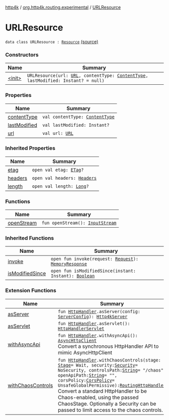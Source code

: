 [http4k](../../index.md) / [org.http4k.routing.experimental](../index.md) / [URLResource](./index.md)

# URLResource

`data class URLResource : `[`Resource`](../-resource/index.md) [(source)](https://github.com/http4k/http4k/blob/master/http4k-incubator/src/main/kotlin/org/http4k/routing/experimental/URLResource.kt#L8)

### Constructors

| Name | Summary |
|---|---|
| [&lt;init&gt;](-init-.md) | `URLResource(url: `[`URL`](http://docs.oracle.com/javase/6/docs/api/java/net/URL.html)`, contentType: `[`ContentType`](../../org.http4k.core/-content-type/index.md)`, lastModified: Instant? = null)` |

### Properties

| Name | Summary |
|---|---|
| [contentType](content-type.md) | `val contentType: `[`ContentType`](../../org.http4k.core/-content-type/index.md) |
| [lastModified](last-modified.md) | `val lastModified: Instant?` |
| [url](url.md) | `val url: `[`URL`](http://docs.oracle.com/javase/6/docs/api/java/net/URL.html) |

### Inherited Properties

| Name | Summary |
|---|---|
| [etag](../-resource/etag.md) | `open val etag: `[`ETag`](../../org.http4k.core.etag/-e-tag/index.md)`?` |
| [headers](../-resource/headers.md) | `open val headers: `[`Headers`](../../org.http4k.core/-headers.md) |
| [length](../-resource/length.md) | `open val length: `[`Long`](https://kotlinlang.org/api/latest/jvm/stdlib/kotlin/-long/index.html)`?` |

### Functions

| Name | Summary |
|---|---|
| [openStream](open-stream.md) | `fun openStream(): `[`InputStream`](http://docs.oracle.com/javase/6/docs/api/java/io/InputStream.html) |

### Inherited Functions

| Name | Summary |
|---|---|
| [invoke](../-resource/invoke.md) | `open fun invoke(request: `[`Request`](../../org.http4k.core/-request/index.md)`): `[`MemoryResponse`](../../org.http4k.core/-memory-response/index.md) |
| [isModifiedSince](../-resource/is-modified-since.md) | `open fun isModifiedSince(instant: Instant): `[`Boolean`](https://kotlinlang.org/api/latest/jvm/stdlib/kotlin/-boolean/index.html) |

### Extension Functions

| Name | Summary |
|---|---|
| [asServer](../../org.http4k.server/kotlin.-function1/as-server.md) | `fun `[`HttpHandler`](../../org.http4k.core/-http-handler.md)`.asServer(config: `[`ServerConfig`](../../org.http4k.server/-server-config/index.md)`): `[`Http4kServer`](../../org.http4k.server/-http4k-server/index.md) |
| [asServlet](../../org.http4k.servlet/kotlin.-function1/as-servlet.md) | `fun `[`HttpHandler`](../../org.http4k.core/-http-handler.md)`.asServlet(): `[`HttpHandlerServlet`](../../org.http4k.servlet/-http-handler-servlet/index.md) |
| [withAsyncApi](../../org.http4k.client/kotlin.-function1/with-async-api.md) | `fun `[`HttpHandler`](../../org.http4k.core/-http-handler.md)`.withAsyncApi(): `[`AsyncHttpClient`](../../org.http4k.client/-async-http-client/index.md)<br>Convert a synchronous HttpHandler API to mimic AsyncHttpClient |
| [withChaosControls](../../org.http4k.chaos/kotlin.-function1/with-chaos-controls.md) | `fun `[`HttpHandler`](../../org.http4k.core/-http-handler.md)`.withChaosControls(stage: `[`Stage`](../../org.http4k.chaos/-stage.md)` = Wait, security: `[`Security`](../../org.http4k.contract/-security/index.md)` = NoSecurity, controlsPath: `[`String`](https://kotlinlang.org/api/latest/jvm/stdlib/kotlin/-string/index.html)` = "/chaos", openApiPath: `[`String`](https://kotlinlang.org/api/latest/jvm/stdlib/kotlin/-string/index.html)` = "", corsPolicy: `[`CorsPolicy`](../../org.http4k.filter/-cors-policy/index.md)` = UnsafeGlobalPermissive): `[`RoutingHttpHandler`](../../org.http4k.routing/-routing-http-handler/index.md)<br>Convert a standard HttpHandler to be Chaos-enabled, using the passed ChaosStage. Optionally a Security can be passed to limit access to the chaos controls. |
